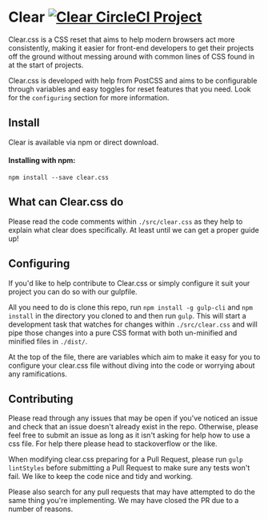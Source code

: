 # Clear <a href="https://circleci.com/gh/wulkano/clear" rel="Clear CircleCI Project">![Clear CircleCI Project](https://img.shields.io/circleci/project/wulkano/clear.svg)</a>
Clear.css is a CSS reset that aims to help modern browsers act more consistently, making it easier for front-end developers to get their projects off the ground without messing around with common lines of CSS found in at the start of projects.

Clear.css is developed with help from PostCSS and aims to be configurable through variables and easy toggles for reset features that you need. Look for the `configuring` section for more information.


## Install
Clear is available via npm or direct download.

#### Installing with npm:
`npm install --save clear.css`


## What can Clear.css do
Please read the code comments within `./src/clear.css` as they help to explain what clear does specifically. At least until we can get a proper guide up!


## Configuring
If you'd like to help contribute to Clear.css or simply configure it suit your project you can do so with our gulpfile.

All you need to do is clone this repo, run `npm install -g gulp-cli` and `npm install` in the directory you cloned to and then run `gulp`. This will start a development task that watches for changes within `./src/clear.css` and will pipe those changes into a pure CSS format with both un-minified and minified files in `./dist/`.

At the top of the file, there are variables which aim to make it easy for you to configure your clear.css file without diving into the code or worrying about any ramifications.


## Contributing
Please read through any issues that may be open if you've noticed an issue and check that an issue doesn't already exist in the repo. Otherwise, please feel free to submit an issue as long as it isn't asking for help how to use a css file. For help there please head to stackoverflow or the like.

When modifying clear.css preparing for a Pull Request, please run `gulp lintStyles` before submitting a Pull Request to make sure any tests won't fail. We like to keep the code nice and tidy and working.

Please also search for any pull requests that may have attempted to do the same thing you're implementing. We may have closed the PR due to a number of reasons.
